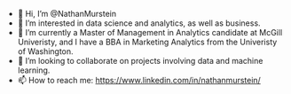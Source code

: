 - 👋 Hi, I’m @NathanMurstein
- 👀 I’m interested in data science and analytics, as well as business.
- 🌱 I’m currently a Master of Management in Analytics candidate at McGill Univeristy, and I have a BBA in Marketing Analytics from the Univeristy of Washington.
- 💞️ I’m looking to collaborate on projects involving data and machine learning.
- 📫 How to reach me: https://www.linkedin.com/in/nathanmurstein/ 

<!---
NathanMurstein/NathanMurstein is a ✨ special ✨ repository because its `README.md` (this file) appears on your GitHub profile.
You can click the Preview link to take a look at your changes.
--->
